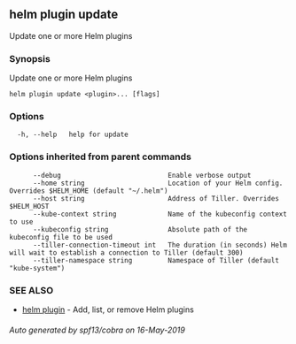 ## helm plugin update

Update one or more Helm plugins

### Synopsis

Update one or more Helm plugins

```
helm plugin update <plugin>... [flags]
```

### Options

```
  -h, --help   help for update
```

### Options inherited from parent commands

```
      --debug                           Enable verbose output
      --home string                     Location of your Helm config. Overrides $HELM_HOME (default "~/.helm")
      --host string                     Address of Tiller. Overrides $HELM_HOST
      --kube-context string             Name of the kubeconfig context to use
      --kubeconfig string               Absolute path of the kubeconfig file to be used
      --tiller-connection-timeout int   The duration (in seconds) Helm will wait to establish a connection to Tiller (default 300)
      --tiller-namespace string         Namespace of Tiller (default "kube-system")
```

### SEE ALSO

* [helm plugin](helm_plugin.md)	 - Add, list, or remove Helm plugins

###### Auto generated by spf13/cobra on 16-May-2019
